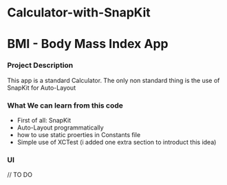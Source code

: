 # Calculator-with-SnapKit

# BMI - Body Mass Index App

### Project Description
This app is a standard Calculator.
The only non standard thing is the use of SnapKit for Auto-Layout 

### What We can learn from this code

* First of all: SnapKit
* Auto-Layout programmatically
* how to use static proerties in Constants file
* Simple use of XCTest (i added one extra section to introduct this idea)

### UI

// TO DO
